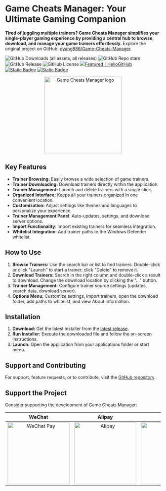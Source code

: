 # Game Cheats Manager: Your Ultimate Gaming Companion

**Tired of juggling multiple trainers? Game Cheats Manager simplifies your single-player gaming experience by providing a central hub to browse, download, and manage your game trainers effortlessly.** Explore the original project on GitHub: [dyang886/Game-Cheats-Manager](https://github.com/dyang886/Game-Cheats-Manager).

![GitHub Downloads (all assets, all releases)](https://img.shields.io/github/downloads/dyang886/Game-Cheats-Manager/total)
![GitHub Repo stars](https://img.shields.io/github/stars/dyang886/Game-Cheats-Manager?style=flat&color=ffc000)
![GitHub Release](https://img.shields.io/github/v/release/dyang886/Game-Cheats-Manager?link=https%3A%2F%2Fgithub.com%2Fdyang886%2FGame-Cheats-Manager%2Freleases%2Flatest)
![GitHub License](https://img.shields.io/github/license/dyang886/Game-Cheats-Manager)
<a href="https://hellogithub.com/repository/3ca6e8e23401477282ba72d2d8932311" target="_blank"><img src="https://abroad.hellogithub.com/v1/widgets/recommend.svg?rid=3ca6e8e23401477282ba72d2d8932311&claim_uid=UrZOap0AkvuRw7D&theme=small" alt="Featured｜HelloGitHub" /></a>
<a href="https://discord.gg/d627qVyHEF" target="_blank"><img alt="Static Badge" src="https://img.shields.io/badge/Join_Discord-f0f0f0?logo=discord"></a>
<a href="https://pd.qq.com/s/h06qbdey6" target="_blank"><img alt="Static Badge" src="https://img.shields.io/badge/Join_QQ-f0f0f0?logo=qq"></a>

<div align="center">
    <img src="src/assets/logo.png" alt="Game Cheats Manager logo" width="250" />
</div>

## Key Features

*   **Trainer Browsing:** Easily browse a wide selection of game trainers.
*   **Trainer Downloading:** Download trainers directly within the application.
*   **Trainer Management:** Launch and delete trainers with a single click.
*   **Organized Interface:**  Keeps all your trainers organized in one convenient location.
*   **Customization:**  Adjust settings like themes and languages to personalize your experience.
*   **Trainer Management Panel**: Auto-updates, settings, and download server options.
*   **Import Functionality**: Import existing trainers for seamless integration.
*   **Whitelist Integration**: Add trainer paths to the Windows Defender whitelist.

## How to Use

1.  **Browse Trainers:** Use the search bar or list to find trainers. Double-click or click "Launch" to start a trainer; click "Delete" to remove it.
2.  **Download Trainers:** Search in the right column and double-click a result to download. Change the download location by clicking the "..." button.
3.  **Trainer Management:** Configure trainer source settings (updates, search data, download server).
4.  **Options Menu:** Customize settings, import trainers, open the download folder, add paths to whitelist, and view About information.

## Installation

1.  **Download:** Get the latest installer from the [latest release](https://github.com/dyang886/Game-Cheats-Manager/releases).
2.  **Run Installer:** Execute the downloaded file and follow the on-screen instructions.
3.  **Launch:** Open the application from your applications folder or start menu.

## Support and Contributing

For support, feature requests, or to contribute, visit the [GitHub repository](https://github.com/dyang886/Game-Cheats-Manager).

## Support the Project

Consider supporting the development of Game Cheats Manager:

|                            WeChat                            |                          Alipay                          |                          QQ                          |
| :----------------------------------------------------------: | :------------------------------------------------------: | :--------------------------------------------------: |
| <img src="src/assets/wechat.png" alt="WeChat Pay" width="200" /> | <img src="src/assets/alipay.png" alt="Alipay" width="200" /> | <img src="src/assets/qq.png" alt="QQ Pay" width="200" /> |